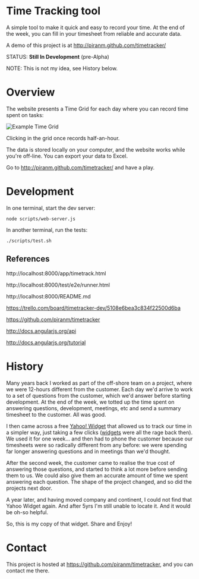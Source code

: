 # Time Tracking tool

A simple tool to make it quick and easy to record your time. At the end of the week, you can fill in your timesheet from reliable and accurate data.

A demo of this project is at http://piranm.github.com/timetracker/

STATUS: **Still In Development** (pre-Alpha)

NOTE: This is not my idea, see History below.

# Overview

The website presents a Time Grid for each day where you can record time spent on tasks:

![Example Time Grid](https://raw.github.com/piranm/timetracker/master/app/img/example_day.png)

Clicking in the grid once records half-an-hour.

The data is stored locally on your computer, and the website works while you're off-line. You can export your data to Excel.

Go to http://piranm.github.com/timetracker/ and have a play.

# Development

In one terminal, start the dev server:

    node scripts/web-server.js

In another terminal, run the tests:

    ./scripts/test.sh

## References

http://localhost:8000/app/timetrack.html

http://localhost:8000/test/e2e/runner.html

http://localhost:8000/README.md

https://trello.com/board/timetracker-dev/5108e6bea3c834f22500d6ba

https://github.com/piranm/timetracker

http://docs.angularjs.org/api

http://docs.angularjs.org/tutorial

# History

Many years back I worked as part of the off-shore team on a project, where we were 12-hours different from the customer. Each day we'd arrive to work to a set of questions from the customer, which we'd answer before starting development. At the end of the week, we totted up the time spent on answering questions, development, meetings, etc and send a summary timesheet to the customer. All was good.

I then came across a free [Yahoo! Widget](http://en.wikipedia.org/wiki/Yahoo!_Widgets) that allowed us to track our time in a simpler way, just taking a few clicks ([widgets](http://en.wikipedia.org/wiki/Widget_engine) were all the rage back then). We used it for one week... and then had to phone the customer because our timesheets were so radically different from any before: we were spending far longer answering questions and in meetings than we'd thought.

After the second week, the customer came to realise the true cost of answering those questions, and started to think a lot more before sending them to us. We could also give them an accurate amount of time we spent answering each question. The shape of the project changed, and so did the projects next door.

A year later, and having moved company and continent, I could not find that Yahoo Widget again. And after 5yrs I'm still unable to locate it. And it would be oh-so helpful.

So, this is my copy of that widget. Share and Enjoy!

# Contact

This project is hosted at https://github.com/piranm/timetracker, and you can contact me there.

[angular-seed]: https://github.com/angular/angular-seed
